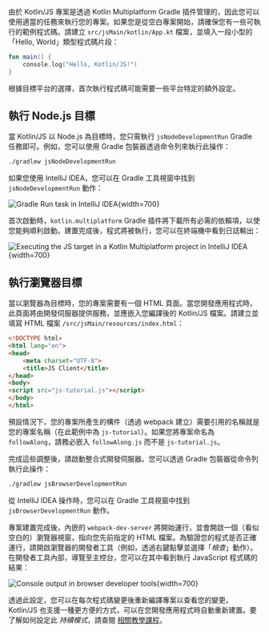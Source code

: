 [//]: # (title: 執行 Kotlin/JS)

由於 Kotlin/JS 專案是透過 Kotlin Multiplatform Gradle 插件管理的，因此您可以使用適當的任務來執行您的專案。如果您是從空白專案開始，請確保您有一些可執行的範例程式碼。請建立 `src/jsMain/kotlin/App.kt` 檔案，並填入一段小型的「Hello, World」類型程式碼片段：

```kotlin
fun main() {
    console.log("Hello, Kotlin/JS!")
}
```

根據目標平台的選擇，首次執行程式碼可能需要一些平台特定的額外設定。

## 執行 Node.js 目標

當 Kotlin/JS 以 Node.js 為目標時，您只需執行 `jsNodeDevelopmentRun` Gradle 任務即可。例如，您可以使用 Gradle 包裝器透過命令列來執行此操作：

```bash
./gradlew jsNodeDevelopmentRun
```

如果您使用 IntelliJ IDEA，您可以在 Gradle 工具視窗中找到 `jsNodeDevelopmentRun` 動作：

![Gradle Run task in IntelliJ IDEA](run-gradle-task.png){width=700}

首次啟動時，`kotlin.multiplatform` Gradle 插件將下載所有必需的依賴項，以使您能夠順利啟動。建置完成後，程式將被執行，您可以在終端機中看到日誌輸出：

![Executing the JS target in a Kotlin Multiplatform project in IntelliJ IDEA](cli-output.png){width=700}

## 執行瀏覽器目標

當以瀏覽器為目標時，您的專案需要有一個 HTML 頁面。當您開發應用程式時，此頁面將由開發伺服器提供服務，並應嵌入您編譯後的 Kotlin/JS 檔案。請建立並填寫 HTML 檔案 `/src/jsMain/resources/index.html`：

```html
<!DOCTYPE html>
<html lang="en">
<head>
    <meta charset="UTF-8">
    <title>JS Client</title>
</head>
<body>
<script src="js-tutorial.js"></script>
</body>
</html>
```

預設情況下，您的專案所產生的構件（透過 webpack 建立）需要引用的名稱就是您的專案名稱（在此範例中為 `js-tutorial`）。如果您將專案命名為 `followAlong`，請務必嵌入 `followAlong.js` 而不是 `js-tutorial.js`。

完成這些調整後，請啟動整合式開發伺服器。您可以透過 Gradle 包裝器從命令列執行此操作：

```bash
./gradlew jsBrowserDevelopmentRun
```

從 IntelliJ IDEA 操作時，您可以在 Gradle 工具視窗中找到 `jsBrowserDevelopmentRun` 動作。

專案建置完成後，內嵌的 `webpack-dev-server` 將開始運行，並會開啟一個（看似空白的）瀏覽器視窗，指向您先前指定的 HTML 檔案。為驗證您的程式是否正確運行，請開啟瀏覽器的開發者工具（例如，透過右鍵點擊並選擇「_檢查_」動作）。在開發者工具內部，導覽至主控台，您可以在其中看到執行 JavaScript 程式碼的結果：

![Console output in browser developer tools](browser-console-output.png){width=700}

透過此設定，您可以在每次程式碼變更後重新編譯專案以查看您的變更。Kotlin/JS 也支援一種更方便的方式，可以在您開發應用程式時自動重新建置。要了解如何設定此 _持續模式_，請查閱 [相關教學課程](dev-server-continuous-compilation.md)。